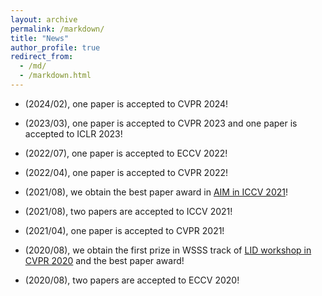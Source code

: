 ```yaml
---
layout: archive
permalink: /markdown/
title: "News"
author_profile: true
redirect_from: 
  - /md/
  - /markdown.html
---
```


* (2024/02), one paper is accepted to CVPR 2024!

* (2023/03), one paper is accepted to CVPR 2023 and one paper is accepted to ICLR 2023!

* (2022/07), one paper is accepted to ECCV 2022!

* (2022/04), one paper is accepted to CVPR 2022!

* (2021/08), we obtain the best paper award in <a href="https://data.vision.ee.ethz.ch/cvl/aim21/">AIM in ICCV 2021</a>!

* (2021/08), two papers are accepted to ICCV 2021!

* (2021/04), one paper is accepted to CVPR 2021!

* (2020/08), we obtain the first prize in WSSS track of <a href="https://lidchallenge.github.io/index.html#schedule">LID workshop in CVPR 2020</a> and the best paper award!

* (2020/08), two papers are accepted to ECCV 2020!
